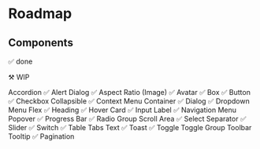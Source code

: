 # Roadmap

## Components

✅ done

⚒️ WIP

Accordion ✅
Alert Dialog ✅
Aspect Ratio (Image) ✅
Avatar ✅
Box ✅
Button ✅
Checkbox
Collapsible ✅
Context Menu
Container ✅
Dialog ✅
Dropdown Menu
Flex ✅
Heading ✅
Hover Card ✅
Input
Label ✅
Navigation Menu
Popover ✅
Progress Bar ✅
Radio Group
Scroll Area ✅
Select
Separator ✅
Slider ✅
Switch ✅
Table
Tabs
Text ✅
Toast ✅
Toggle
Toggle Group
Toolbar
Tooltip ✅
Pagination
